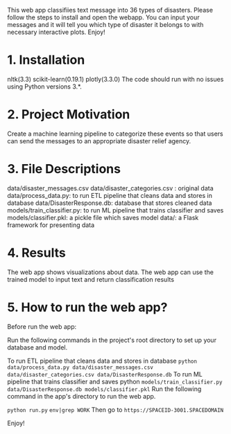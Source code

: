 This web app classifiies text message into 36 types of disasters. Please follow the steps to install and open the webapp. You can input your messages and it will tell you which type of disaster it belongs to with necessary interactive plots. Enjoy!

# 1. Installation
nltk(3.3)
scikit-learn(0.19.1)
plotly(3.3.0)
The code should run with no issues using Python versions 3.*.

# 2. Project Motivation
Create a machine learning pipeline to categorize these events so that users can send the messages to an appropriate disaster relief agency.

# 3. File Descriptions
data/disaster_messages.csv data/disaster_categories.csv : original data
data/process_data.py: to run ETL pipeline that cleans data and stores in database
data/DisasterResponse.db: database that stores cleaned data
models/train_classifier.py: to run ML pipeline that trains classifier and saves
models/classifier.pkl: a pickle file which saves model
data/: a Flask framework for presenting data

# 4. Results
The web app shows visualizations about data.
The web app can use the trained model to input text and return classification results

# 5. How to run the web app?
Before run the web app:

Run the following commands in the project's root directory to set up your database and model.

To run ETL pipeline that cleans data and stores in database ```python data/process_data.py data/disaster_messages.csv data/disaster_categories.csv data/DisasterResponse.db```
To run ML pipeline that trains classifier and saves python ```models/train_classifier.py data/DisasterResponse.db models/classifier.pkl```
Run the following command in the app's directory to run the web app.

```python run.py```
```env|grep WORK```
Then go to ```https://SPACEID-3001.SPACEDOMAIN```

Enjoy!
